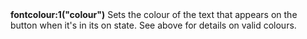 <a name="fontcolour_1"><h3 style="padding-top: 40px; margin-top: 40px;"></h3></a>
**fontcolour:1("colour")**
Sets the colour of the text that appears on the button when it's in its on state. See above for details on valid colours.

<!--UPDATE WIDGET_IN_CSOUND
    SIdent sprintf "fontcolour:1(%d, %d, %d) ", rnd(255), rnd(255), rnd(255)
    SIdentifier strcat SIdentifier, SIdent   
-->